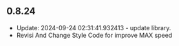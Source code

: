 ## 0.8.24

- Update: 2024-09-24 02:31:41.932413 - update library.
- Revisi And Change Style Code for improve MAX speed 
